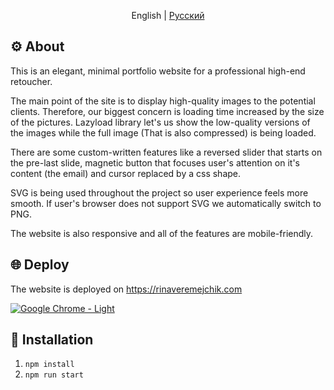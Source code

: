 <p align="center">
  <span>English</span> |
  <a href="https://github.com/HereHaveTheseFlowers/rinaveremejchik.com/blob/main/README.ru.MD">Русский</a>
</p>

## ⚙️ About
This is an elegant, minimal portfolio website for a professional high-end retoucher.

The main point of the site is to display high-quality images to the potential clients. Therefore, our biggest concern is loading time increased by the size of the pictures.  Lazyload library let's us show the low-quality versions of the images while the full image (That is also compressed) is being loaded.

There are some custom-written features like a reversed slider that starts on the pre-last slide, magnetic button that focuses user's attention on it's content (the email) and cursor replaced by a css shape.

SVG is being used throughout the project so user experience feels more smooth. If user's browser does not support SVG we automatically switch to PNG.

The website is also responsive and all of the features are mobile-friendly.

## 🌐 Deploy

The website is deployed on https://rinaveremejchik.com

<a href="https://rinaveremejchik.com/" target="_blank" rel="noopener noreferrer">

![Google Chrome - Light](https://user-images.githubusercontent.com/106176669/198884542-0bf5206a-116b-4786-9d7e-ca54a26a3d1d.png)

</a>

## 📜 Installation
 1. `npm install`
 2. `npm run start`

